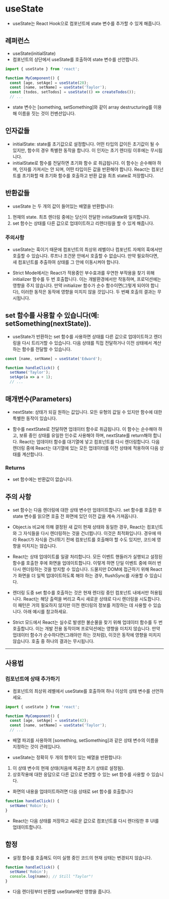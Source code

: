 # useState
- useState는 React Hook으로 컴포넌트에 state 변수를 추가할 수 있게 해줍니다.

## 레퍼런스
- useState(initialState) 
- 컴포넌트의 상단에서 useState를 호출하여 state 변수를 선언합니다.

```js
import { useState } from 'react';

function MyComponent() {
  const [age, setAge] = useState(28);
  const [name, setName] = useState('Taylor');
  const [todos, setTodos] = useState(() => createTodos());
  // ...
```
- state 변수는 [something, setSomething]와 같이 array destructuring를 이용해 이름을 짓는 것이 컨벤션입니다.
## 인자값들 

- initialState: state를 초기값으로 설정합니다. 어떤 타입의 값이든 초기값이 될 수 있지만, 함수의 경우 특별한 동작을 합니다. 이 인자는 초기 렌더링 이후에는 무시됩니다.  
- initialState로 함수를 전달하면 초기화 함수 로 취급됩니다. 이 함수는 순수해야 하며, 인자를 가져서는 안 되며, 어떤 타입이든 값을 반환해야 합니다. React는 컴포넌트를 초기화할 때 초기화 함수를 호출하고 반환 값을 최초 state로 저장합니다. 

## 반환값들

- useState 는 두 개의 값이 들어있는 배열을 반환합니다:

1. 현재의 state. 최초 렌더링 중에는 당신이 전달한 initialState와 일치합니다.
2. set 함수는 상태를 다른 값으로 업데이트하고 리렌더링을 할 수 있게 해줍니다.

### 주의사항
- useState는 훅이기 때문에 컴포넌트의 최상위 레벨이나 컴포넌트 자체의 훅에서만 호출할 수 있습니다. 루프나 조건문 안에서 호출할 수 없습니다. 만약 필요하다면, 새 컴포넌트를 추출하여 상태를 그 안에 이동시켜야 합니다.

- Strict Mode에서는 React가 적용중인 부수효과를 우연한 부작용을 찾기 위해 initializer 함수를 두 번 호출합니다. 이는 개발환경에서만 작동하며, 프로덕션에는 영향을 주지 않습니다. 만약 initializer 함수가 순수 함수이면(그렇게 되어야 합니다), 이러한 동작은 동작에 영향을 미치지 않을 것입니다. 두 번째 호출의 결과는 무시됩니다.

## set 함수를 사용할 수 있습니다(예: setSomething(nextState)). 

- useState가 반환하는 set 함수를 사용하면 상태를 다른 값으로 업데이트하고 렌더링을 다시 트리거할 수 있습니다. 다음 상태를 직접 전달하거나 이전 상태에서 계산하는 함수를 전달할 수 있습니다.

```js
const [name, setName] = useState('Edward');

function handleClick() {
  setName('Taylor');
  setAge(a => a + 1);
  // ...
```
## 매개변수(Parameters)

- nextState: 상태가 되길 원하는 값입니다. 모든 유형의 값일 수 있지만 함수에 대한 특별한 동작이 있습니다.

- 함수를 nextState로 전달하면 업데이터 함수로 취급됩니다. 이 함수는 순수해야 하고, 보류 중인 상태를 유일한 인수로 사용해야 하며, nextState를 return해야 합니다. React는 업데이터 함수를 대기열에 넣고 컴포넌트를 다시 렌더링합니다. 다음 렌더링 중에 React는 대기열에 있는 모든 업데이터를 이전 상태에 적용하여 다음 상태를 계산합니다.

### Returns
- set 함수에는 반환값이 없습니다.

## 주의 사항 
- set 함수는 다음 렌더링에 대한 상태 변수만 업데이트합니다. set 함수를 호출한 후 state 변수를 읽으면 호출 전 화면에 있던 이전 값을 계속 가져옵니다.

- Object.is 비교에 의해 결정된 새 값이 현재 상태와 동일한 경우, React는 컴포넌트와 그 자식들을 다시 렌더링하는 것을 건너뜁니다. 이것은 최적화입니다. 경우에 따라 React가 자식을 건너뛰기 전에 컴포넌트를 호출해야 할 수도 있지만, 코드에 영향을 미치지는 않습니다.

- React는 상태 업데이트를 일괄 처리합니다. 모든 이벤트 핸들러가 실행되고 설정된 함수를 호출한 후에 화면을 업데이트합니다. 이렇게 하면 단일 이벤트 중에 여러 번 다시 렌더링하는 것을 방지할 수 있습니다. 드물지만 DOM에 접근하기 위해 React가 화면을 더 일찍 업데이트하도록 해야 하는 경우, flushSync를 사용할 수 있습니다.

- 렌더링 도중 set 함수를 호출하는 것은 현재 렌더링 중인 컴포넌트 내에서만 허용됩니다. React는 해당 출력을 버리고 즉시 새로운 상태로 다시 렌더링을 시도합니다. 이 패턴은 거의 필요하지 않지만 이전 렌더링의 정보를 저장하는 데 사용할 수 있습니다. 아래 예시를 참고하세요.

- Strict 모드에서 React는 실수로 발생한 불순물을 찾기 위해 업데이터 함수를 두 번 호출합니다. 이는 개발 전용 동작이며 프로덕션에는 영향을 미치지 않습니다. 만약 업데이터 함수가 순수하다면(그래야만 하는 것처럼), 이것은 동작에 영향을 미치지 않습니다. 호출 중 하나의 결과는 무시됩니다.

---
## 사용법 
### 컴포넌트에 상태 추가하기 
- 컴포넌트의 최상위 레벨에서 useState를 호출하여 하나 이상의 상태 변수를 선언하세요.

```js
import { useState } from 'react';

function MyComponent() {
  const [age, setAge] = useState(42);
  const [name, setName] = useState('Taylor');
  // ...
```
- 배열 파괴를 사용하여 [something, setSomething]과 같은 상태 변수의 이름을 지정하는 것이 관례입니다.

- useState는 정확히 두 개의 항목이 있는 배열을 반환합니다:

1. 이 상태 변수의 현재 상태(처음에 제공한 초기 상태로 설정됨).
2. 상호작용에 대한 응답으로 다른 값으로 변경할 수 있는 set 함수를 사용할 수 있습니다.

- 화면의 내용을 업데이트하려면 다음 상태로 set 함수를 호출합니다

```js
function handleClick() {
  setName('Robin');
}
```
- React는 다음 상태를 저장하고 새로운 값으로 컴포넌트를 다시 렌더링한 후 UI를 업데이트합니다.

## 함정
- 설정 함수를 호출해도 이미 실행 중인 코드의 현재 상태는 변경되지 않습니다.
```js
function handleClick() {
  setName('Robin');
  console.log(name); // Still "Taylor"!
}
```
- 다음 렌더링부터 반환할 useState에만 영향을 줍니다.

